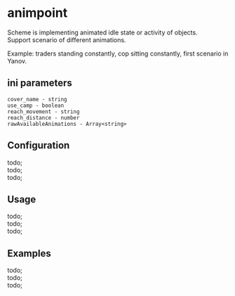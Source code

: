 # animpoint

Scheme is implementing animated idle state or activity of objects. <br/>
Support scenario of different animations. <br/>

Example: traders standing constantly, cop sitting constantly, first scenario in Yanov.

## ini parameters

```
cover_name - string
use_camp - boolean
reach_movement - string
reach_distance - number
rawAvailableAnimations - Array<string>
```

## Configuration

todo; <br/>
todo; <br/>
todo; <br/>

## Usage

todo; <br/>
todo; <br/>
todo; <br/>

## Examples

todo; <br/>
todo; <br/>
todo; <br/>
